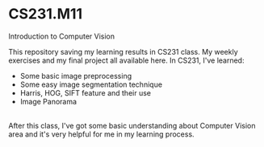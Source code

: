 # CS231.M11
Introduction to Computer Vision

This repository saving my learning results in CS231 class. My weekly exercises and my final project all available here. 
In CS231, I've learned:
* Some basic image preprocessing
* Some easy image segmentation technique
* Harris, HOG, SIFT feature and their use
* Image Panorama
<br>
After this class, I've got some basic understanding about Computer Vision area and it's very helpful for me in my learning process.
